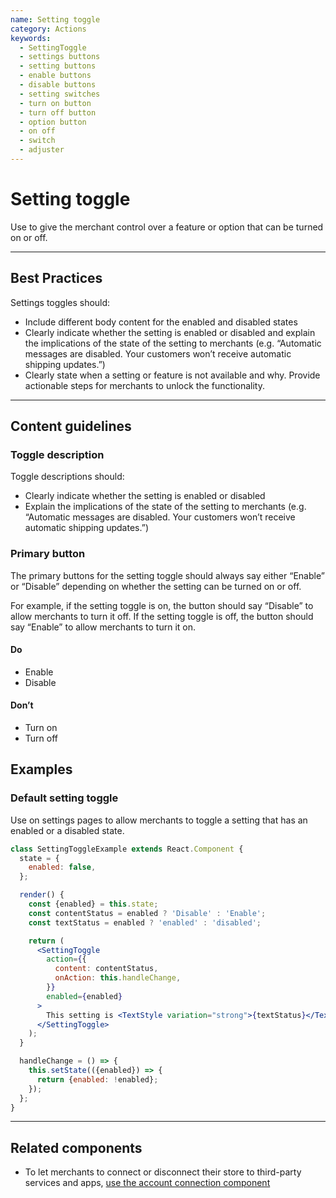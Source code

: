 ```yaml
---
name: Setting toggle
category: Actions
keywords:
  - SettingToggle
  - settings buttons
  - setting buttons
  - enable buttons
  - disable buttons
  - setting switches
  - turn on button
  - turn off button
  - option button
  - on off
  - switch
  - adjuster
---
```


# Setting toggle

Use to give the merchant control over a feature or option that can be turned
on or off.

---

## Best Practices

Settings toggles should:

- Include different body content for the enabled and disabled states
- Clearly indicate whether the setting is enabled or disabled and explain the
  implications of the state of the setting to merchants (e.g. “Automatic messages
  are disabled. Your customers won’t receive automatic shipping updates.”)
- Clearly state when a setting or feature is not available and why. Provide
  actionable steps for merchants to unlock the functionality.

---

## Content guidelines

### Toggle description

Toggle descriptions should:

- Clearly indicate whether the setting is enabled or disabled
- Explain the implications of the state of the setting to merchants
  (e.g. “Automatic messages are disabled. Your customers won’t receive automatic
  shipping updates.”)

### Primary button

The primary buttons for the setting toggle should always say either “Enable” or
“Disable” depending on whether the setting can be turned on or off.

For example, if the setting toggle is on, the button should say “Disable” to
allow merchants to turn it off. If the setting toggle is off, the button should
say “Enable” to allow merchants to turn it on.

<!-- usagelist -->

#### Do

- Enable
- Disable

#### Don’t

- Turn on
- Turn off

<!-- end -->

## Examples

### Default setting toggle

Use on settings pages to allow merchants to toggle a setting that has an enabled or a disabled state.

```jsx
class SettingToggleExample extends React.Component {
  state = {
    enabled: false,
  };

  render() {
    const {enabled} = this.state;
    const contentStatus = enabled ? 'Disable' : 'Enable';
    const textStatus = enabled ? 'enabled' : 'disabled';

    return (
      <SettingToggle
        action={{
          content: contentStatus,
          onAction: this.handleChange,
        }}
        enabled={enabled}
      >
        This setting is <TextStyle variation="strong">{textStatus}</TextStyle>.
      </SettingToggle>
    );
  }

  handleChange = () => {
    this.setState(({enabled}) => {
      return {enabled: !enabled};
    });
  };
}
```

---

## Related components

- To let merchants to connect or disconnect their store to third-party services and apps, [use the account connection component](/components/actions/account-connection)

